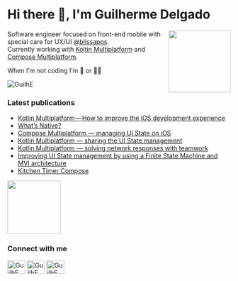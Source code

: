 # Hi there 👋, I'm Guilherme Delgado
<p align="left"> 
  <img align="right" src="https://media.giphy.com/media/f6Q1EjYSrpnxwQsX0b/giphy.gif" width="140"/>
  <p>Software engineer focused on front-end mobile with special care for UX/UI <a href="https://www.blissapplications.com/" target="_blank">@blissapps</a>.
  <br>Currently working with <a href="https://kotlinlang.org/lp/multiplatform/" target="_blank">Koltin Multiplatform</a> and <a href="https://www.jetbrains.com/lp/compose-multiplatform/" target="_blank">Compose Multiplatform</a>.
  <p>When I’m not coding I’m 🧗 or 🏄‍♂️</p>
</p>

<p>
  <img align="center" src="https://github-readme-stats.vercel.app/api?username=guilhe&theme=dracula&show_icons=true&count_private=true&hide_rank=true&locale=en" alt="GuilhE" />
</p>

### Latest publications
- [Kotlin Multiplatform — How to improve the iOS development experience](https://guidelgado.medium.com/fa8cb2c1aa92)
- [What’s Native?](https://guidelgado.medium.com/c8d84ccda667)
- [Compose Multiplatform — managing UI State on iOS](https://guidelgado.medium.com/45d37effeda9)
- [Kotlin Multiplatform — sharing the UI State management](https://guidelgado.medium.com/a67bd9a49882)
- [Kotlin Multiplatform — solving network responses with teamwork](https://guidelgado.medium.com/c342762d9401)
- [Improving UI State management by using a Finite State Machine and MVI architecture](https://guidelgado.medium.com/36d84056c616)
- [Kitchen Timer Compose](https://github.com/GuilhE/KitchenTimer)
  
<a href="https://github.com/GuilhE/KitchenTimer"><img src="https://github.com/GuilhE/KitchenTimer/blob/main/media/tomato.gif" width="120"></a>

### Connect with me
<p align="left">
<a href="https://twitter.com/grdelgado7" target="blank"><img align="center" src="https://cdn.jsdelivr.net/npm/simple-icons@3.0.1/icons/twitter.svg" alt="GuilhE" height="30" width="40" /></a>
<a href="https://stackoverflow.com/users/1423773" target="blank"><img align="center" src="https://cdn.jsdelivr.net/npm/simple-icons@3.0.1/icons/stackoverflow.svg" alt="GuilhE" height="30" width="40" /></a>
<a href="https://medium.com/@guidelgado" target="blank"><img align="center" src="https://cdn.jsdelivr.net/npm/simple-icons@3.0.1/icons/medium.svg" alt="GuilhE" height="30" width="40" /></a>
</p>
